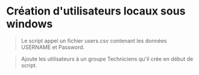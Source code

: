 # Création d'utilisateurs locaux sous windows

  >Le script appel un fichier users.csv contenant les données USERNAME et Password.

  >Ajoute les utilisateurs à un groupe Techniciens qu'il crée en début de script.
